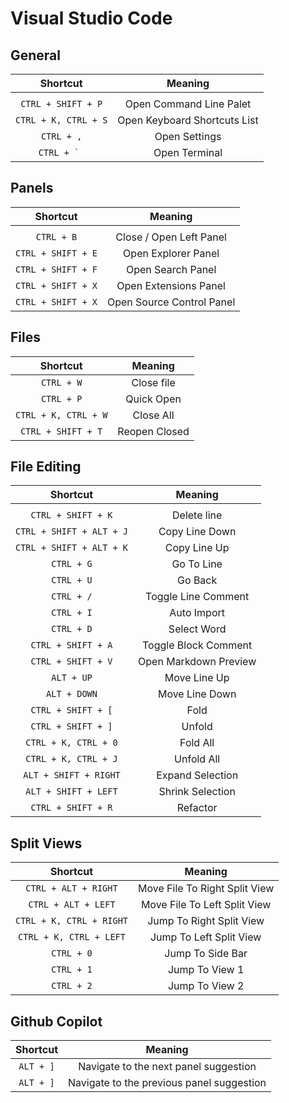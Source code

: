 # Visual Studio Code

## General

| Shortcut                                      | Meaning                                       |
| :-------------------------------------------: | :--------------------------------------------:|
|                                               |                                               |
| `CTRL + SHIFT + P`                            | Open Command Line Palet                       |
| `CTRL + K, CTRL + S`                          | Open Keyboard Shortcuts List                  |
| `CTRL + ,`                                    | Open Settings                                 |
| ``CTRL + ` ``                                 | Open Terminal                                 |

## Panels

| Shortcut                                      | Meaning                                       |
| :-------------------------------------------: | :--------------------------------------------:|
|                                               |                                               |
| `CTRL + B`                                    | Close / Open Left Panel                       |
| `CTRL + SHIFT + E`                            | Open Explorer Panel                           |
| `CTRL + SHIFT + F`                            | Open Search Panel                             |
| `CTRL + SHIFT + X`                            | Open Extensions Panel                         |
| `CTRL + SHIFT + X`                            | Open Source Control Panel                     |

## Files

| Shortcut                                      | Meaning                                       |
| :-------------------------------------------: | :--------------------------------------------:|
| `CTRL + W`                                    | Close file                                    |
| `CTRL + P`                                    | Quick Open                                    |
| `CTRL + K, CTRL + W`                          | Close All                                     |
| `CTRL + SHIFT + T`                            | Reopen Closed                                 |

## File Editing

| Shortcut                                      | Meaning                                       |
| :-------------------------------------------: | :--------------------------------------------:|
|                                               |                                               |
| `CTRL + SHIFT + K`                            | Delete line                                   |
| `CTRL + SHIFT + ALT + J`                      | Copy Line Down                                |
| `CTRL + SHIFT + ALT + K`                      | Copy Line Up                                  |
| `CTRL + G`                                    | Go To Line                                    |
| `CTRL + U`                                    | Go Back                                       |
| `CTRL + /`                                    | Toggle Line Comment                           |
| `CTRL + I`                                    | Auto Import                                   |
| `CTRL + D`                                    | Select Word                                   |
| `CTRL + SHIFT + A`                            | Toggle Block Comment                          |
| `CTRL + SHIFT + V`                            | Open Markdown Preview                         |
| `ALT + UP`                                    | Move Line Up                                  |
| `ALT + DOWN`                                  | Move Line Down                                |
| `CTRL + SHIFT + [`                            | Fold                                          |
| `CTRL + SHIFT + ]`                            | Unfold                                        |
| `CTRL + K, CTRL + 0`                          | Fold All                                      |
| `CTRL + K, CTRL + J`                          | Unfold All                                    |
| `ALT + SHIFT + RIGHT`                         | Expand Selection                              |
| `ALT + SHIFT + LEFT`                          | Shrink Selection                              |
| `CTRL + SHIFT + R`                            | Refactor                                      |

## Split Views

| Shortcut                                      | Meaning                                       |
| :-------------------------------------------: | :--------------------------------------------:|
| `CTRL + ALT + RIGHT`                          | Move File To Right Split View                 |
| `CTRL + ALT + LEFT`                           | Move File To Left Split View                  |
| `CTRL + K, CTRL + RIGHT`                      | Jump To Right Split View                      |
| `CTRL + K, CTRL + LEFT`                       | Jump To Left Split View                       |
| `CTRL + 0`                                    | Jump To Side Bar                              |
| `CTRL + 1`                                    | Jump To View 1                                |
| `CTRL + 2`                                    | Jump To View 2                                |

## Github Copilot

| Shortcut                                      | Meaning                                       |
| :-------------------------------------------: | :--------------------------------------------:|
| `ALT + ]`                                     | Navigate to the next panel suggestion         |
| `ALT + ]`                                     | Navigate to the previous panel suggestion     |
